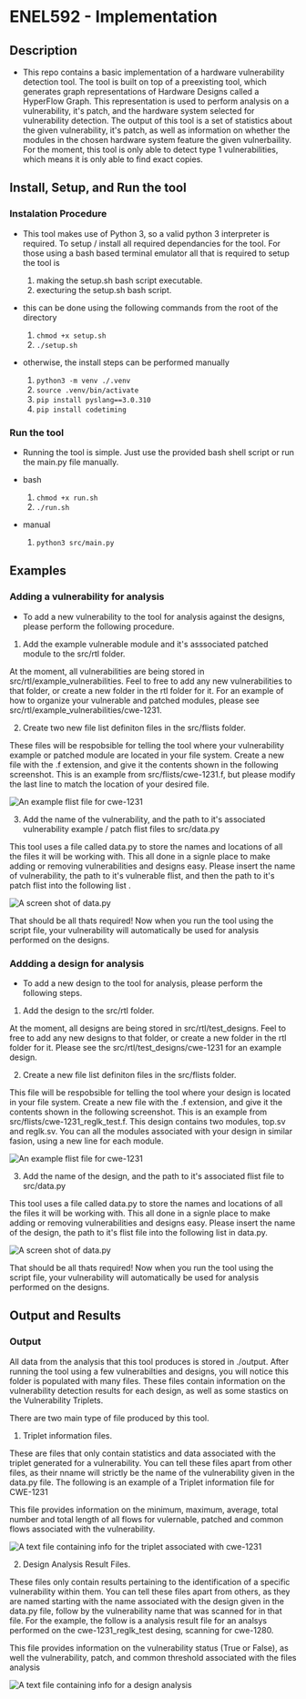 # ENEL592 - Implementation

## Description
- This repo contains a basic implementation of a hardware vulnerability detection tool. The tool is built on top of a preexisting tool, which generates graph representations of Hardware Designs called a HyperFlow Graph. This representation is used to perform analysis on a vulnerability, it's patch, and the hardware system selected for vulnerability detection. The output of this tool is a set of statistics about the given vulnerability, it's patch, as well as information on whether the modules in the chosen hardware system feature the given vulnerbaility. For the moment, this tool is only able to detect type 1 vulnerabilities, which means it is only able to find exact copies.

## Install, Setup, and Run the tool

### Instalation Procedure
- This tool makes use of Python 3, so a valid python 3 interpreter is required. To setup / install all required dependancies for the tool. For those using a bash based terminal emulator all that is required to setup the tool is

    1. making the setup.sh bash script executable.
    2. execturing the setup.sh bash script.

- this can be done using the following commands from the root of the directory

    1. ```chmod +x setup.sh```
    2. ```./setup.sh```

- otherwise, the install steps can be performed manually
    
    1. ```python3 -m venv ./.venv```
    2. ```source .venv/bin/activate```
    3. ```pip install pyslang==3.0.310```
    4. ```pip install codetiming```

### Run the tool
- Running the tool is simple. Just use the provided bash shell script or run the main.py file manually.

- bash
    1. ```chmod +x run.sh```
    2. ```./run.sh```

- manual
    1. ```python3 src/main.py```


## Examples

### Adding a vulnerability for analysis
- To add a new vulnerability to the tool for analysis against the designs, please perform the following procedure.

1. Add the example vulnerable module and it's asssociated patched module to the src/rtl folder.

At the moment, all vulnerabilities are being stored in src/rtl/example_vulnerabilities. Feel to free to add any new vulnerabilities to that folder, or create a new folder in the rtl folder for it. For an example of how to organize your vulnerable and patched modules, please see src/rtl/example_vulnerabilities/cwe-1231.

2. Create two new file list definiton files in the src/flists folder.

These files will be respobsible for telling the tool where your vulnerability example or patched module are located in your file system. Create a new file with the .f extension, and give it the contents shown in the following screenshot. This is an example from src/flists/cwe-1231.f, but please modify the last line to match the location of your desired file. 

![An example flist file for cwe-1231](./screenshots/flist_example.png "an flist file")

3. Add the name of the vulnerability, and the path to it's associated vulnerability example / patch flist files to src/data.py

This tool uses a file called data.py to store the names and locations of all the files it will be working with. This all done in a signle place to make adding or removing vulnerabilities and designs easy. Please insert the name of vulnerability, the path to it's vulnerable flist, and then the path to it's patch flist into the following list .

![A screen shot of data.py](./screenshots/vuln_data.png "Vulnerabiltiy data")

That should be all thats required! Now when you run the tool using the script file, your vulnerability will automatically be used for analysis performed on the designs.

### Addding a design for analysis

- To add a new design to the tool for analysis, please perform the following steps.

1. Add the design to the src/rtl folder.

At the moment, all designs are being stored in src/rtl/test_designs. Feel to free to add any new designs to that folder, or create a new folder in the rtl folder for it. Please see the src/rtl/test_designs/cwe-1231 for an example design.

2. Create a new file list definiton files in the src/flists folder.

This file will be respobsible for telling the tool where your design is located in your file system. Create a new file with the .f extension, and give it the contents shown in the following screenshot. This is an example from src/flists/cwe-1231_reglk_test.f. This design contains two modules, top.sv and reglk.sv. You can all the modules associated with your design in similar fasion, using a new line for each module. 

![An example flist file for cwe-1231](./screenshots/design_flist.png "an flist file")

3. Add the name of the design, and the path to it's associated flist file to src/data.py

This tool uses a file called data.py to store the names and locations of all the files it will be working with. This all done in a signle place to make adding or removing vulnerabilities and designs easy. Please insert the name of the design, the path to it's flist file into the following list in data.py.

![A screen shot of data.py](./screenshots/design_data.png "design data")

That should be all thats required! Now when you run the tool using the script file, your vulnerability will automatically be used for analysis performed on the designs.

## Output and Results

### Output

All data from the analysis that this tool produces is stored in ./output. After running the tool using a few vulnerabilties and designs, you will notice this folder is populated with many files. These files contain information on the vulnerability detection results for each design, as well as some stastics on the Vulnerability Triplets.

There are two main type of file produced by this tool.

1. Triplet information files.

These are files that only contain statistics and data associated with the triplet generated for a vulnerability. You can tell these files apart from other files, as their nname will strictly be the name of the vulnerability given in the data.py file. The following is an example of a Triplet information file for CWE-1231

This file provides information on the minimum, maximum, average, total number and total length of all flows for vulernable, patched and common flows associated with the vulnerability.

![A text file containing info for the triplet associated with cwe-1231](./screenshots/triplet_info.png "cwe-1231 triplet info")

2. Design Analysis Result Files.

These files only contain results pertaining to the identification of a specific vulnerability within them. You can tell these files apart from others, as they are named starting with the name associated with the design given in the data.py file, follow by the vulnerability name that was scanned for in that file. For the example, the follow is a analysis result file for an analsys performed on the cwe-1231_reglk_test desing, scanning for cwe-1280.

This file provides information on the vulnerability status (True or False), as well the vulnerability, patch, and common threshold associated with the files analysis

![A text file containing info for a design analysis](./screenshots/analysis.png "cwe-1231_reglk_test cwe-1280 analysis")


